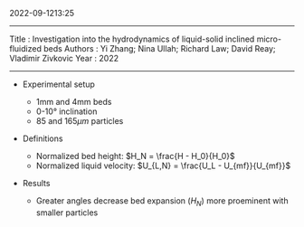 2022-09-1213:25

---
Title :  Investigation into the hydrodynamics of liquid-solid inclined micro-fluidized beds
Authors : Yi Zhang; Nina Ullah; Richard Law; David Reay; Vladimir Zivkovic
Year : 2022

---

* Experimental setup
	* 1mm and 4mm beds
	* 0-10° inclination
	* 85 and 165$\mu m$ particles

* Definitions
	* Normalized bed height: $H_N = \frac{H - H_0}{H_0}$
	* Normalized liquid velocity: $U_{L,N} = \frac{U_L - U_{mf}}{U_{mf}}$


* Results
	* Greater angles decrease bed expansion ($H_N$) more proeminent with smaller particles

